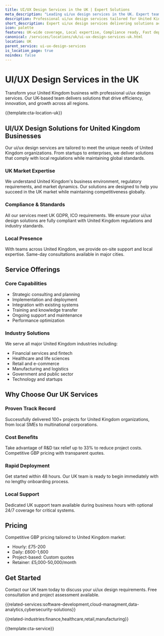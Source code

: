 ```yaml
---
title: UI/UX Design Services in the UK | Expert Solutions
meta_description: "Leading ui/ux design services in the UK. Expert teams, proven results, R&D tax relief up to 33%. Get started today."
description: Professional ui/ux design services tailored for United Kingdom businesses
short_description: Expert ui/ux design services delivering solutions across United Kingdom.
icon: palette
features: UK-wide coverage, Local expertise, Compliance ready, Fast deployment, Cost-effective, Proven results
canonical: /services/locations/uk/ui-ux-design-services-uk.html
location: UK
parent_service: ui-ux-design-services
is_location_page: true
noindex: false
---
```


# UI/UX Design Services in the UK

Transform your United Kingdom business with professional ui/ux design services. Our UK-based team delivers solutions that drive efficiency, innovation, and growth across all regions.

{{template:cta-location-uk}}

## UI/UX Design Solutions for United Kingdom Businesses

Our ui/ux design services are tailored to meet the unique needs of United Kingdom organizations. From startups to enterprises, we deliver solutions that comply with local regulations while maintaining global standards.

### UK Market Expertise

We understand United Kingdom's business environment, regulatory requirements, and market dynamics. Our solutions are designed to help you succeed in the UK market while maintaining competitiveness globally.

### Compliance & Standards

All our services meet UK GDPR, ICO requirements. We ensure your ui/ux design solutions are fully compliant with United Kingdom regulations and industry standards.

### Local Presence

With teams across United Kingdom, we provide on-site support and local expertise. Same-day consultations available in major cities.

## Service Offerings

### Core Capabilities
- Strategic consulting and planning
- Implementation and deployment
- Integration with existing systems
- Training and knowledge transfer
- Ongoing support and maintenance
- Performance optimization

### Industry Solutions
We serve all major United Kingdom industries including:
- Financial services and fintech
- Healthcare and life sciences
- Retail and e-commerce
- Manufacturing and logistics
- Government and public sector
- Technology and startups

## Why Choose Our UK Services

### Proven Track Record
Successfully delivered 100+ projects for United Kingdom organizations, from local SMEs to multinational corporations.

### Cost Benefits
Take advantage of R&D tax relief up to 33% to reduce project costs. Competitive GBP pricing with transparent quotes.

### Rapid Deployment
Get started within 48 hours. Our UK team is ready to begin immediately with no lengthy onboarding process.

### Local Support
Dedicated UK support team available during business hours with optional 24/7 coverage for critical systems.

## Pricing

Competitive GBP pricing tailored to United Kingdom market:
- Hourly: £75-200
- Daily: £600-1,600
- Project-based: Custom quotes
- Retainer: £5,000-50,000/month

## Get Started

Contact our UK team today to discuss your ui/ux design requirements. Free consultation and project assessment available.

{{related-services:software-development,cloud-managment,data-analytics,cybersecurity-solutions}}

{{related-industries:finance,healthcare,retail,manufacturing}}

{{template:cta-service}}
